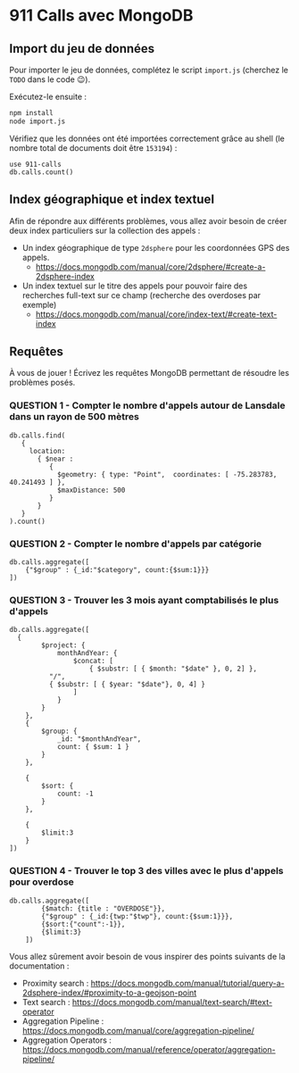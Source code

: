 # 911 Calls avec MongoDB

## Import du jeu de données

Pour importer le jeu de données, complétez le script `import.js` (cherchez le `TODO` dans le code :wink:).

Exécutez-le ensuite :

```bash
npm install
node import.js
```

Vérifiez que les données ont été importées correctement grâce au shell (le nombre total de documents doit être `153194`) :

```
use 911-calls
db.calls.count()
```

## Index géographique et index textuel

Afin de répondre aux différents problèmes, vous allez avoir besoin de créer deux index particuliers sur la collection des appels :

* Un index géographique de type `2dsphere` pour les coordonnées GPS des appels.
  * https://docs.mongodb.com/manual/core/2dsphere/#create-a-2dsphere-index
* Un index textuel sur le titre des appels pour pouvoir faire des recherches full-text sur ce champ (recherche des overdoses par exemple)
  * https://docs.mongodb.com/manual/core/index-text/#create-text-index

## Requêtes

À vous de jouer ! Écrivez les requêtes MongoDB permettant de résoudre les problèmes posés.

### QUESTION 1 - Compter le nombre d'appels autour de Lansdale dans un rayon de 500 mètres

```
db.calls.find(
   {
     location:
       { $near :
          {
            $geometry: { type: "Point",  coordinates: [ -75.283783, 40.241493 ] },
            $maxDistance: 500
          }
       }
   }
).count()
```

### QUESTION 2 - Compter le nombre d'appels par catégorie

```
db.calls.aggregate([
    {"$group" : {_id:"$category", count:{$sum:1}}}
])
```

### QUESTION 3 - Trouver les 3 mois ayant comptabilisés le plus d'appels

```
db.calls.aggregate([
  {
		$project: {
			monthAndYear: { 
				$concat: [
					{ $substr: [ { $month: "$date" }, 0, 2] },
          "/",
          { $substr: [ { $year: "$date"}, 0, 4] }
				]
			}			
		}
	},
	{
		$group: {
			_id: "$monthAndYear",
			count: { $sum: 1 } 
		}
	},

	{
		$sort: {
			count: -1
		} 
	},

	{
		$limit:3
	}
])
```

### QUESTION 4 - Trouver le top 3 des villes avec le plus d'appels pour overdose

```
db.calls.aggregate([
        {$match: {title : "OVERDOSE"}},
        {"$group" : {_id:{twp:"$twp"}, count:{$sum:1}}},
        {$sort:{"count":-1}},
        {$limit:3}
    ])
```

Vous allez sûrement avoir besoin de vous inspirer des points suivants de la documentation :

* Proximity search : https://docs.mongodb.com/manual/tutorial/query-a-2dsphere-index/#proximity-to-a-geojson-point
* Text search : https://docs.mongodb.com/manual/text-search/#text-operator
* Aggregation Pipeline : https://docs.mongodb.com/manual/core/aggregation-pipeline/
* Aggregation Operators : https://docs.mongodb.com/manual/reference/operator/aggregation-pipeline/
